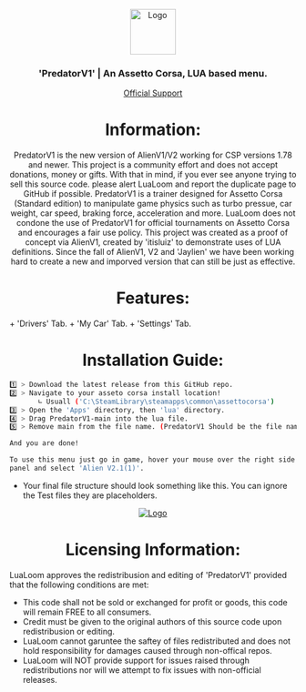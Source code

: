 <br />
<div align="center">
  <a href="https://discord.gg/fZDeS4vtqV">
    <img src="https://github.com/Jay0Hx/Jaylien/assets/119745695/dc73011f-4ff0-4774-a7cb-1ad1035a09d1" alt="Logo" width="80" height="80">
  </a>

  <h3 align="center">'PredatorV1' | An Assetto Corsa, LUA based menu.</h3>

  <p align="center">
    <a href="https://discord.gg/fZDeS4vtqV">Official Support</a>
  </p>
</div>

<h1 align="center">Information:</a></h1>



<div align="center">
PredatorV1 is the new version of AlienV1/V2 working for CSP versions 1.78 and newer. This project is a community effort and does not accept donations, money or gifts. With that in mind, if you ever see anyone trying to  sell this source code. please alert LuaLoom and report the duplicate page to GitHub if possible. PredatorV1 is a trainer designed for Assetto Corsa (Standard edition) to manipulate game physics such as turbo pressue, car weight, car speed, braking force, acceleration and more. LuaLoom does not condone the use of   PredatorV1 for official tournaments on Assetto Corsa and encourages a fair use policy. This project was created as a proof of concept via AlienV1, created by 'itisluiz' to demonstrate uses of LUA definitions. Since the fall of AlienV1, V2 and 'Jaylien' we have been working hard to create a new and imporved version that can still be just as effective.
</div>

<h1 align="center">Features:</a></h1>
+ 'Drivers' Tab.
+ 'My Car' Tab.
+ 'Settings' Tab.

<h1 align="center">Installation Guide:</a></h1> 

   ```sh
   1️⃣ > Download the latest release from this GitHub repo.
   2️⃣ > Navigate to your asseto corsa install location!
          ∟ Usuall ('C:\SteamLibrary\steamapps\common\assettocorsa')
   3️⃣ > Open the 'Apps' directory, then 'lua' directory.
   4️⃣ > Drag PredatorV1-main into the lua file.
   5️⃣ > Remove main from the file name. (PredatorV1 Should be the file name!)

   And you are done!
   
   To use this menu just go in game, hover your mouse over the right side of the screen to reveal the menu toggle
   panel and select 'Alien V2.1(1)'.
   ```
+ Your final file structure should look something like this. You can ignore the Test files they are placeholders.

<div align="center">
  <a href="https://discord.gg/fZDeS4vtqV">
    <img src="https://github.com/Jay0Hx/PredatorV1/assets/119745695/789f4feb-c2c4-474f-8f9b-685811266edf" alt="Logo">
  </a>
</div>

<h1 align="center">Licensing Information:</a></h1>
LuaLoom approves the redistribusion and editing of 'PredatorV1' provided that the following conditions are met:

+ This code shall not be sold or exchanged for profit or goods, this code will remain FREE to all consumers.
+ Credit must be given to the original authors of this source code upon redistribusion or editing.
+ LuaLoom cannot garuntee the saftey of files redistributed and does not hold responsibility for damages caused through non-offical repos.
+ LuaLoom will NOT provide support for issues raised through redistributions nor will we attempt to fix issues with non-official releases.

